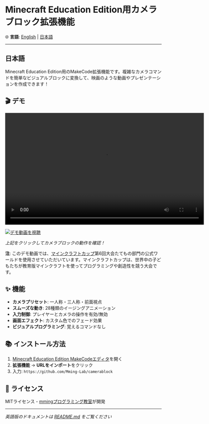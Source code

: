 # Minecraft Education Edition用カメラブロック拡張機能

🌐 **言語**: [English](README.md) | [日本語](#日本語)

---

## 日本語

Minecraft Education Edition用のMakeCode拡張機能です。複雑なカメラコマンドを簡単なビジュアルブロックに変換して、映画のような動画やプレゼンテーションを作成できます！

## 🎬 デモ

<video width="640" height="360" controls>
  <source src="./camera_mccup.mp4" type="video/mp4">
  Your browser does not support the video tag.
</video>

[![デモ動画を視聴](https://img.shields.io/badge/▶️_デモ動画を視聴-blue?style=for-the-badge)](https://mming-lab.github.io/makecode-minecraft-camera/)

*上記をクリックしてカメラブロックの動作を確認！*

**注**: このデモ動画では、[マインクラフトカップ](https://minecraftcup.com/)第6回大会たてもの部門の公式ワールドを使用させていただいています。マインクラフトカップは、世界中の子どもたちが教育版マインクラフトを使ってプログラミングや創造性を競う大会です。

## ✨ 機能

- **カメラプリセット**: 一人称・三人称・前面視点
- **スムーズな動き**: 28種類のイージングアニメーション
- **入力制御**: プレイヤーとカメラの操作を有効/無効
- **画面エフェクト**: カスタム色でのフェード効果
- **ビジュアルプログラミング**: 覚えるコマンドなし

## 📚 インストール方法

1. [Minecraft Education Edition MakeCodeエディタ](https://minecraft.makecode.com/)を開く
2. **拡張機能** → **URLをインポート**をクリック
3. 入力: `https://github.com/Mming-Lab/camerablock`

## 📄 ライセンス

MITライセンス - [mmingプログラミング教室](https://mming-lab.github.io/)が開発

---

*英語版のドキュメントは [README.md](README.md) をご覧ください*